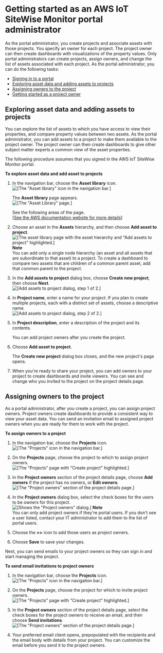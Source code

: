 # Getting started as an AWS IoT SiteWise Monitor portal administrator<a name="portal-admin-getting-started"></a>

As the portal administrator, you create projects and associate assets with those projects\. You specify an owner for each project\. The project owner can then create dashboards with visualizations of the property values\. Only portal administrators can create projects, assign owners, and change the list of assets associated with each project\. As the portal administrator, you can do the following tasks:
+ [Signing in to a portal](getting-started.md#portal-login)
+ [Exploring asset data and adding assets to projects](#portal-admin-exploring-assets)
+ [Assigning owners to the project](#portal-admin-inviting-owners)
+ [Getting started as a project owner](project-owner-getting-started.md)

## Exploring asset data and adding assets to projects<a name="portal-admin-exploring-assets"></a>

You can explore the list of assets to which you have access to view their properties, and compare property values between two assets\. As the portal administrator, you can add assets to a project to make them available to the project owner\. The project owner can then create dashboards to give other subject matter experts a common view of the asset properties\.

The following procedure assumes that you signed in the AWS IoT SiteWise Monitor portal\.

**To explore asset data and add asset to projects**

1. In the navigation bar, choose the **Asset library** icon\.  
![\[The "Asset library" icon in the navigation bar.\]](http://docs.aws.amazon.com/iot-sitewise/latest/appguide/images/portal-navigation-asset-library-console.png)

   The **Asset library** page appears\.  
![\[The "Asset Library" page.\]](http://docs.aws.amazon.com/iot-sitewise/latest/appguide/images/asset-library-portal-admin-console.png)

   See the following areas of the page\.    
[\[See the AWS documentation website for more details\]](http://docs.aws.amazon.com/iot-sitewise/latest/appguide/portal-admin-getting-started.html)

1. <a name="asset-library-choose-asset"></a>Choose an asset in the **Assets** hierarchy, and then choose **Add asset to project**\.  
![\[The asset library page with the asset hierarchy and "Add assets to project" highlighted.\]](http://docs.aws.amazon.com/iot-sitewise/latest/appguide/images/asset-library-add-asset-to-project-console.png)
**Note**  
You can add only a single node hierarchy \(an asset and all assets that are subordinate to that asset\) to a project\. To create a dashboard to compare two assets that are children of a common parent asset, add that common parent to the project\.

1. <a name="asset-library-create-new-project"></a>In the **Add assets to project** dialog box, choose **Create new project**, then choose **Next**\.  
![\[Add assets to project dialog, step 1 of 2.\]](http://docs.aws.amazon.com/iot-sitewise/latest/appguide/images/asset-library-add-assets-to-new-project-console.png)

1. <a name="asset-library-new-project-enter-project-name"></a>In **Project name**, enter a name for your project\. If you plan to create multiple projects, each with a distinct set of assets, choose a descriptive name\.  
![\[Add assets to project dialog, step 2 of 2.\]](http://docs.aws.amazon.com/iot-sitewise/latest/appguide/images/asset-library-create-new-project-console.png)

1. <a name="asset-library-new-project-enter-project-description"></a>In **Project description**, enter a description of the project and its contents\.

   You can add project owners after you create the project\.

1. <a name="asset-library-finish-adding-asset"></a>Choose **Add asset to project**\.

   The **Create new project** dialog box closes, and the new project's page opens\.

1. When you're ready to share your project, you can add owners to your project to create dashboards and invite viewers\. You can see and change who you invited to the project on the project details page\. 

## Assigning owners to the project<a name="portal-admin-inviting-owners"></a>

<a name="add-owners-project-intro"></a>As a portal administrator, after you create a project, you can assign project owners\. Project owners create dashboards to provide a consistent way to view your asset data\. You can send an invitation email to assigned project owners when you are ready for them to work with the project\.<a name="add-owners-project"></a>

**To assign owners to a project**

1. In the navigation bar, choose the **Projects** icon\.  
![\[The "Projects" icon in the navigation bar.\]](http://docs.aws.amazon.com/iot-sitewise/latest/appguide/images/portal-navigation-projects-console.png)

1. On the **Projects** page, choose the project to which to assign project owners\.  
![\[The "Projects" page with "Create project" highlighted.\]](http://docs.aws.amazon.com/iot-sitewise/latest/appguide/images/projects-portal-admin-choose-project-console.png)

1. In the **Project owners** section of the project details page, choose **Add owners** if the project has no owners, or **Edit owners**\.  
![\[The "Project owners" section of the project details page.\]](http://docs.aws.amazon.com/iot-sitewise/latest/appguide/images/project-add-owners-console.png)

1. In the **Project owners** dialog box, select the check boxes for the users to be owners for this project\.  
![\[Shows the "Project owners" dialog.\]](http://docs.aws.amazon.com/iot-sitewise/latest/appguide/images/project-choose-owners-console.png)
**Note**  
You can only add project owners if they're portal users\. If you don't see a user listed, contact your IT administrator to add them to the list of portal users\.

1. Choose the **>>** icon to add those users as project owners\.

1. Choose **Save** to save your changes\.

<a name="invite-owners-project-intro"></a>Next, you can send emails to your project owners so they can sign in and start managing the project\.<a name="invite-owners-project"></a>

**To send email invitations to project owners**

1. In the navigation bar, choose the **Projects** icon\.  
![\[The "Projects" icon in the navigation bar.\]](http://docs.aws.amazon.com/iot-sitewise/latest/appguide/images/portal-navigation-projects-console.png)

1. On the **Projects** page, choose the project for which to invite project owners\.  
![\[The "Projects" page with "Create project" highlighted.\]](http://docs.aws.amazon.com/iot-sitewise/latest/appguide/images/projects-portal-admin-choose-project-console.png)

1. In the **Project owners** section of the project details page, select the check boxes for the project owners to receive an email, and then choose **Send invitations**\.  
![\[The "Project owners" section of the project details page.\]](http://docs.aws.amazon.com/iot-sitewise/latest/appguide/images/project-invite-owners-console.png)

1. Your preferred email client opens, prepopulated with the recipients and the email body with details from your project\. You can customize the email before you send it to the project owners\.